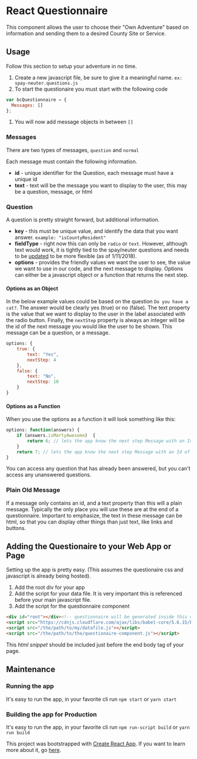 # React Questionnaire

This component allows the user to choose their "Own Adventure" based on information and sending them to a desired County Site or Service.

## Usage
Follow this section to setup your adventure in no time.

1. Create a new javascript file, be sure to give it a meaningful name. ```ex: spay-neuter.questions.js```
1. To start the questionaire you must start with the following code
```javascript
var bcQuestionnaire = {
  Messages: []
};
```
1. You will now add message objects in between ```[]```

### Messages
There are two types of messages, ```question``` and ```normal```

Each message must contain the following information.
- **id** - unique identifier for the Question, each message must have a unique id
- **text** - text will be the message you want to display to the user, this may be a question, message, or html 

### Question
A question is pretty straight forward, but additional information.
- **key** - this must be unique value, and identify the data that you want answer. ```example: "isCountyResident"```
- **fieldType** -  right now this can only be ```radio``` or ```text```. However, although text would work, it is tightly tied to the spay/neuter questions and needs to be [updated](#1) to be more flexible (as of 1/11/2018).
- **options** - provides the friendly values we want the user to see, the value we want to use in our code, and the next message to display. Options can either be a javascript object or a function that returns the next step. 

#### Options as an Object
In the below example values could be based on the question `Do you have a cat?`. The answer would be clearly yes (true) or no (false). The text property is the value that we want to display to the user in the label associated with the radio button. Finally, the ```nextStep``` property is always an integer will be the id of the next message you would like the user to be shown. This message can be a question, or a message.

```javascript
options: {
	true: {
		text: "Yes",
		nextStep: 4
	},
	false: {
		text: "No",
		nextStep: 10
	}
}
```

#### Options as a Function

When you use the options as a function it will look something like this:

```javascript
options: function(answers) {
	if (answers.isMartyAwesome)  {
		return 6; // lets the app know the next step Message with an Id of 6
	}
	return 7; // lets the app know the next step Message with an Id of 7
}
```

You can access any question that has already been answered, but you can't access any unanswered questions.


### Plain Old Message

If a message only contains an id, and a text property than this will a plain message. Typically the only place you will use these are at the end of a questionnaire. Important to emphasize, the text in these message can be html, so that you can display other things than just text, like links and buttons.

## Adding the Questionaire to your Web App or Page

Setting up the app is pretty easy. (This assumes the questionaire css and javascript is already being hosted).

1. Add the root div for your app
1. Add the script for your data file. It is very important this is referenced before your main javascript file.
1. Add the script for the questionnaire component

```html
<div id="root"></div><!-- questionnaire will be generated inside this div -->
<script src="https://cdnjs.cloudflare.com/ajax/libs/babel-core/5.6.15/browser-polyfill.min.js"></script> <!-- this polyfill lets our app work in more browsers -->
<script src="/the/path/to/my/datafile.js"></script>
<script src="/the/path/to/the/questionaire-component.js"></script>
```

This *html snippet* should be included just before the end body tag of your page.

## Maintenance

### Running the app

It's easy to run the app, in your favorite cli run ```npm start``` or ```yarn start```

### Building the app for Production

It's easy to run the app, in your favorite cli run ```npm run-script build``` or ```yarn run build```

This project was bootstrapped with [Create React App](https://github.com/facebookincubator/create-react-app). If you want to learn more about it, go [here](https://github.com/facebookincubator/create-react-app/blob/master/packages/react-scripts/template/README.md).
